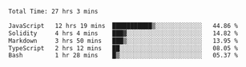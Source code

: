 <!--START_SECTION:waka-->

```txt
Total Time: 27 hrs 3 mins

JavaScript   12 hrs 19 mins  ███████████▒░░░░░░░░░░░░░   44.86 %
Solidity     4 hrs 4 mins    ███▓░░░░░░░░░░░░░░░░░░░░░   14.82 %
Markdown     3 hrs 50 mins   ███▒░░░░░░░░░░░░░░░░░░░░░   13.95 %
TypeScript   2 hrs 12 mins   ██░░░░░░░░░░░░░░░░░░░░░░░   08.05 %
Bash         1 hr 28 mins    █▒░░░░░░░░░░░░░░░░░░░░░░░   05.37 %
```

<!--END_SECTION:waka-->
